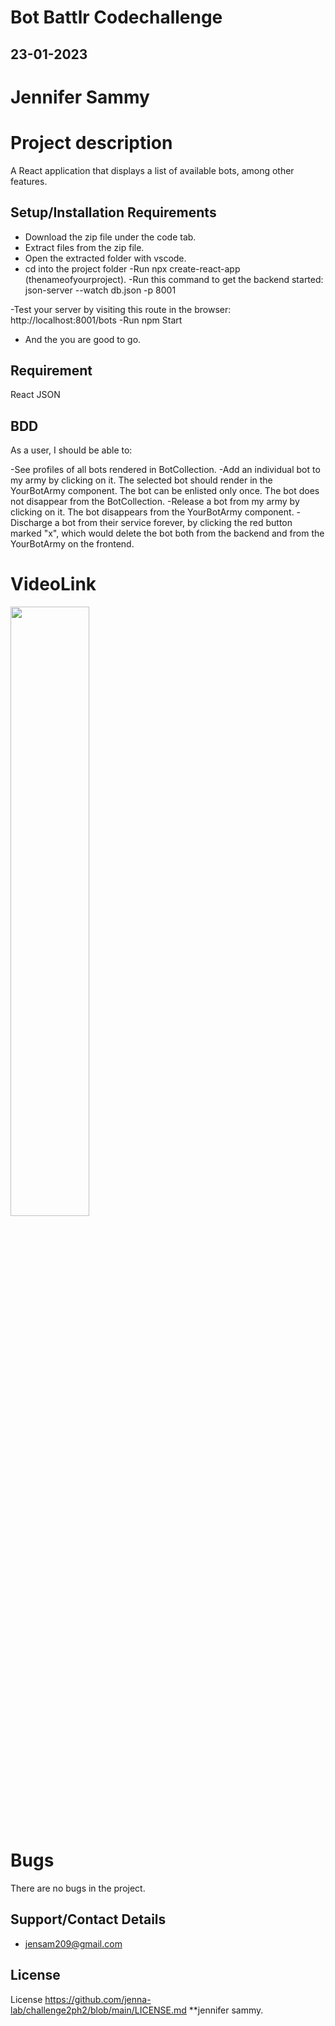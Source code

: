 # Bot Battlr Codechallenge

## 23-01-2023

# Jennifer Sammy

# Project description
A React application that displays a list of available bots, among other features. 

## Setup/Installation Requirements
- Download the zip file under the code tab.
- Extract files from the zip file.
- Open the extracted folder with vscode.
- cd into the project folder
-Run npx create-react-app (thenameofyourproject).
-Run this command to get the backend started:
json-server --watch db.json -p 8001

-Test your server by visiting this route in the browser:
http://localhost:8001/bots
-Run npm Start
- And the you are good to go.

## Requirement
React
JSON

## BDD
As a user, I should be able to:

-See profiles of all bots rendered in BotCollection.
-Add an individual bot to my army by clicking on it. The selected bot should render in the YourBotArmy component. The bot can be enlisted only once. The bot does not disappear from the BotCollection.
-Release a bot from my army by clicking on it. The bot disappears from the YourBotArmy component.
-Discharge a bot from their service forever, by clicking the red button marked "x", which would delete the bot both from the backend and from the YourBotArmy on the frontend.
# VideoLink
[<img src="https://i.ytimg.com/vi/Hc79sDi3f0U/maxresdefault.jpg" width="50%">](chrome-extension://mmeijimgabbpbgpdklnllpncmdofkcpn/app.html#/files/38c36872-1024-4194-y67b-3fd28b13185d )


# Bugs
There are no bugs in the project.

## Support/Contact Details
- jensam209@gmail.com

## License
License  https://github.com/jenna-lab/challenge2ph2/blob/main/LICENSE.md **jennifer sammy.